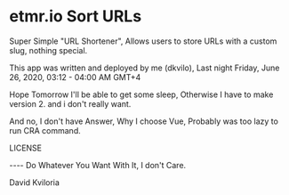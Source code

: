 # etmr.io Sort URLs

Super Simple "URL Shortener", Allows users to store URLs with a custom slug, nothing special.

This app was written and deployed by me (dkvilo), Last night Friday, June 26, 2020, 03:12 - 04:00 AM GMT+4

Hope Tomorrow I'll be able to get some sleep, Otherwise I have to make version 2. and i don't really want.

And no, I don't have Answer, Why I choose Vue, Probably was too lazy to run CRA command.

LICENSE

 ---- Do Whatever You Want With It, I don't Care.


David Kviloria
